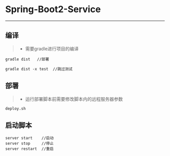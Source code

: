 # Spring-Boot2-Service

---

## 编译

>* 需要gradle进行项目的编译

```shell
gradle dist   //部署
```

```shell
gradle dist -x test  //跳过测试
```

## 部署
>* 运行部署脚本前需要修改脚本内的远程服务器参数
```shell
deploy.sh
```

## 启动脚本
```shell
server start    //启动
server stop     //停止
server restart  //重启
```